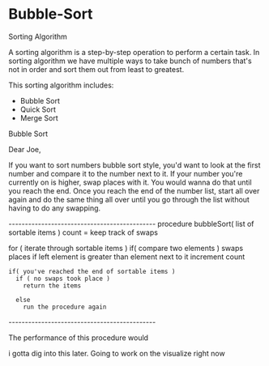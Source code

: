 # Bubble-Sort

Sorting Algorithm

A sorting algorithm is a step-by-step operation to perform a certain task. In sorting algorithm we have multiple ways to take bunch of numbers that's not in order and sort them out from least to greatest.

This sorting algorithm includes:

* Bubble Sort
* Quick Sort
* Merge Sort

Bubble Sort

Dear Joe,

If you want to sort numbers bubble sort style, you'd want to look at the first number and compare it to the number next to it. If your number you're currently on is higher, swap places with it. You would wanna do that until you reach the end. Once you reach the end of the number list, start all over again and do the same thing all over until you go through the list without having to do any swapping.

*---------------------------------------------*
procedure bubbleSort( list of sortable items )
  count = keep track of swaps

  for ( iterate through sortable items )
    if( compare two elements )
      swaps places if left element is greater than element next to it
      increment count

    if( you've reached the end of sortable items )
      if ( no swaps took place )
        return the items

      else
        run the procedure again
*---------------------------------------------*

The performance of this procedure would

i gotta dig into this later. Going to work on the visualize right now